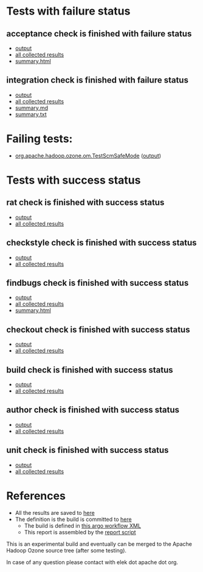 # Tests with failure status

## acceptance check is finished with failure status

   * [output](https://raw.githubusercontent.com/elek/ozone-ci-03/master/pr/pr-hdds-2219-nsqfg/acceptance/output.log)
   * [all collected results](https://github.com/elek/ozone-ci-03/tree/master/pr/pr-hdds-2219-nsqfg/acceptance)
   * [summary.html](https://elek.github.io/ozone-ci-03/pr/pr-hdds-2219-nsqfg/acceptance/summary.html)


## integration check is finished with failure status

   * [output](https://raw.githubusercontent.com/elek/ozone-ci-03/master/pr/pr-hdds-2219-nsqfg/integration/output.log)
   * [all collected results](https://github.com/elek/ozone-ci-03/tree/master/pr/pr-hdds-2219-nsqfg/integration)
   * [summary.md](https://github.com/elek/ozone-ci-03/tree/master/pr/pr-hdds-2219-nsqfg/integration/summary.md)
   * [summary.txt](https://github.com/elek/ozone-ci-03/tree/master/pr/pr-hdds-2219-nsqfg/integration/summary.txt)

# Failing tests: 

 * [org.apache.hadoop.ozone.om.TestScmSafeMode](hadoop-ozone/integration-test/org.apache.hadoop.ozone.om.TestScmSafeMode.txt) ([output](hadoop-ozone/integration-test/org.apache.hadoop.ozone.om.TestScmSafeMode-output.txt))


# Tests with success status

## rat check is finished with success status

   * [output](https://raw.githubusercontent.com/elek/ozone-ci-03/master/pr/pr-hdds-2219-nsqfg/rat/output.log)
   * [all collected results](https://github.com/elek/ozone-ci-03/tree/master/pr/pr-hdds-2219-nsqfg/rat)


## checkstyle check is finished with success status

   * [output](https://raw.githubusercontent.com/elek/ozone-ci-03/master/pr/pr-hdds-2219-nsqfg/checkstyle/output.log)
   * [all collected results](https://github.com/elek/ozone-ci-03/tree/master/pr/pr-hdds-2219-nsqfg/checkstyle)


## findbugs check is finished with success status

   * [output](https://raw.githubusercontent.com/elek/ozone-ci-03/master/pr/pr-hdds-2219-nsqfg/findbugs/output.log)
   * [all collected results](https://github.com/elek/ozone-ci-03/tree/master/pr/pr-hdds-2219-nsqfg/findbugs)
   * [summary.html](https://elek.github.io/ozone-ci-03/pr/pr-hdds-2219-nsqfg/findbugs/summary.html)


## checkout check is finished with success status

   * [output](https://raw.githubusercontent.com/elek/ozone-ci-03/master/pr/pr-hdds-2219-nsqfg/checkout/output.log)
   * [all collected results](https://github.com/elek/ozone-ci-03/tree/master/pr/pr-hdds-2219-nsqfg/checkout)


## build check is finished with success status

   * [output](https://raw.githubusercontent.com/elek/ozone-ci-03/master/pr/pr-hdds-2219-nsqfg/build/output.log)
   * [all collected results](https://github.com/elek/ozone-ci-03/tree/master/pr/pr-hdds-2219-nsqfg/build)


## author check is finished with success status

   * [output](https://raw.githubusercontent.com/elek/ozone-ci-03/master/pr/pr-hdds-2219-nsqfg/author/output.log)
   * [all collected results](https://github.com/elek/ozone-ci-03/tree/master/pr/pr-hdds-2219-nsqfg/author)


## unit check is finished with success status

   * [output](https://raw.githubusercontent.com/elek/ozone-ci-03/master/pr/pr-hdds-2219-nsqfg/unit/output.log)
   * [all collected results](https://github.com/elek/ozone-ci-03/tree/master/pr/pr-hdds-2219-nsqfg/unit)




# References

 * All the results are saved to [here](https://github.com/elek/ozone-ci-03/tree/master/pr/pr-hdds-2219-nsqfg/)
 * The definition is the build is committed to [here](https://github.com/elek/argo-ozone)
    * The build is defined in [this argo workflow XML](https://github.com/elek/argo-ozone/blob/master/ozone-build.yaml)
    * This report is assembled by the [report script](https://github.com/elek/argo-ozone/blob/master/scripts/report.sh)

This is an experimental build and eventually can be merged to the Apache Hadoop Ozone source tree (after some testing).

In case of any question please contact with elek dot apache dot org.
